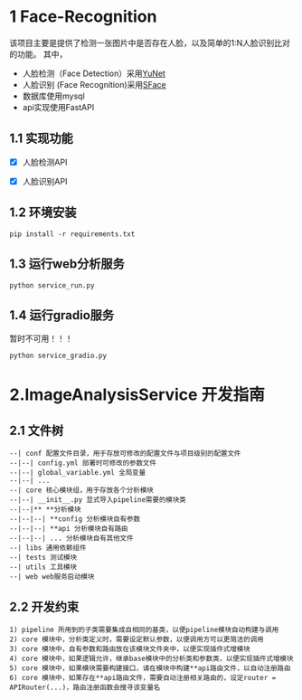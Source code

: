 # 1 Face-Recognition
该项目主要是提供了检测一张图片中是否存在人脸，以及简单的1:N人脸识别比对的功能。
其中，
- 人脸检测（Face Detection）采用[YuNet](https://github.com/opencv/opencv_zoo/blob/main/models/face_detection_yunet)
- 人脸识别 (Face Recognition)采用[SFace](https://github.com/opencv/opencv_zoo/blob/main/models/face_recognition_sface)
- 数据库使用mysql
- api实现使用FastAPI

## 1.1 实现功能
- [x] 人脸检测API
- [x] 人脸识别API 



## 1.2 环境安装
```
pip install -r requirements.txt
```
## 1.3 运行web分析服务
```
python service_run.py
```

## 1.4 运行gradio服务
暂时不可用！！！
```
python service_gradio.py
```

# 2.ImageAnalysisService 开发指南
## 2.1 文件树
```
--| conf 配置文件目录，用于存放可修改的配置文件与项目级别的配置文件
--|--| config.yml 部署时可修改的参数文件
--|--| global_variable.yml 全局变量
--|--| ... 
--| core 核心模块组，用于存放各个分析模块
--|--| __init__.py 显式导入pipeline需要的模块类
--|--|** **分析模块
--|--|--| **config 分析模块自有参数
--|--|--| **api 分析模块自有路由
--|--|--| ... 分析模块自有其他文件
--| libs 通用依赖组件
--| tests 测试模块
--| utils 工具模块
--| web web服务启动模块
```
## 2.2 开发约束
```
1) pipeline 所用到的子类需要集成自相同的基类，以便pipeline模块自动构建与调用
2) core 模块中，分析类定义时，需要设定默认参数，以便调用方可以更简洁的调用
3) core 模块中，自有参数和路由放在该模块文件夹中，以便实现插件式增模块
4) core 模块中，如果逻辑允许，继承base模块中的分析类和参数类，以便实现插件式增模块
5) core 模块中，如果模块需要构建接口，请在模块中构建**api路由文件，以自动注册路由
6) core 模块中，如果存在**api路由文件，需要自动注册相关路由的，设定router = APIRouter(...)，路由注册函数会搜寻该变量名
```


